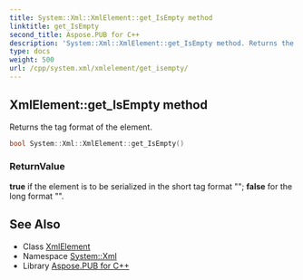 ```yaml
---
title: System::Xml::XmlElement::get_IsEmpty method
linktitle: get_IsEmpty
second_title: Aspose.PUB for C++
description: 'System::Xml::XmlElement::get_IsEmpty method. Returns the tag format of the element in C++.'
type: docs
weight: 500
url: /cpp/system.xml/xmlelement/get_isempty/
---
```

## XmlElement::get_IsEmpty method


Returns the tag format of the element.

```cpp
bool System::Xml::XmlElement::get_IsEmpty()
```


### ReturnValue

**true** if the element is to be serialized in the short tag format "<tt><item/></tt>"; **false** for the long format "<tt><item></item></tt>".

## See Also

* Class [XmlElement](../)
* Namespace [System::Xml](../../)
* Library [Aspose.PUB for C++](../../../)

